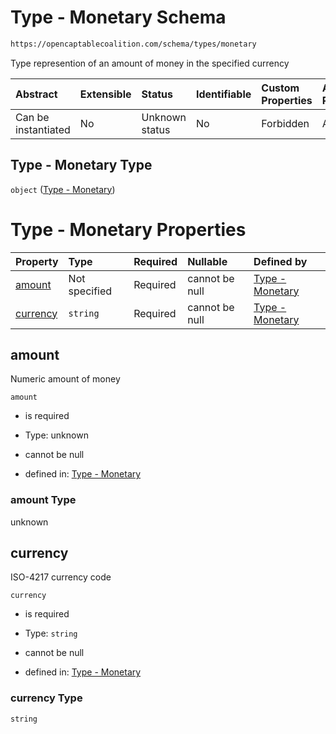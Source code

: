 # Type - Monetary Schema

```txt
https://opencaptablecoalition.com/schema/types/monetary
```

Type represention of an amount of money in the specified currency

| Abstract            | Extensible | Status         | Identifiable | Custom Properties | Additional Properties | Access Restrictions | Defined In                                                                             |
| :------------------ | :--------- | :------------- | :----------- | :---------------- | :-------------------- | :------------------ | :------------------------------------------------------------------------------------- |
| Can be instantiated | No         | Unknown status | No           | Forbidden         | Allowed               | none                | [Monetary.schema.json](../../schema/types/Monetary.schema.json "open original schema") |

## Type - Monetary Type

`object` ([Type - Monetary](monetary.md))

# Type - Monetary Properties

| Property              | Type          | Required | Nullable       | Defined by                                                                                                                        |
| :-------------------- | :------------ | :------- | :------------- | :-------------------------------------------------------------------------------------------------------------------------------- |
| [amount](#amount)     | Not specified | Required | cannot be null | [Type - Monetary](monetary-properties-amount.md "https://opencaptablecoalition.com/schema/types/monetary#/properties/amount")     |
| [currency](#currency) | `string`      | Required | cannot be null | [Type - Monetary](monetary-properties-currency.md "https://opencaptablecoalition.com/schema/types/monetary#/properties/currency") |

## amount

Numeric amount of money

`amount`

*   is required

*   Type: unknown

*   cannot be null

*   defined in: [Type - Monetary](monetary-properties-amount.md "https://opencaptablecoalition.com/schema/types/monetary#/properties/amount")

### amount Type

unknown

## currency

ISO-4217 currency code

`currency`

*   is required

*   Type: `string`

*   cannot be null

*   defined in: [Type - Monetary](monetary-properties-currency.md "https://opencaptablecoalition.com/schema/types/monetary#/properties/currency")

### currency Type

`string`
